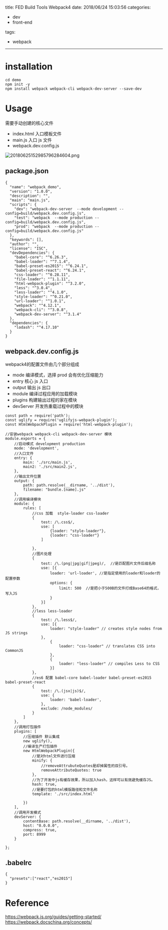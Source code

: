 title: FED Build Tools Webpack4
date: 2018/06/24 15:03:56
categories:
 - dev
 - front-end

tags:
 - webpack 

---
# installation
```shell
cd demo
npm init -y
npm install webpack webpack-cli webpack-dev-server --save-dev
```

# Usage
需要手动创建的核心文件

* index.html 入口模板文件
* main.js 入口 js 文件
* webpack.dev.config.js

![20180625152985796284604.png](http://img.sandseasoft.com/20180625152985796284604.png)

## package.json

```language-javascript
{
  "name": "webpack_demo",
  "version": "1.0.0",
  "description": "",
  "main": "main.js",
  "scripts": {
    "dev": "webpack-dev-server  --mode development --config=build/webpack.dev.config.js",
    "test": "webpack  --mode production --config=build/webpack.dev.config.js",
    "prod": "webpack  --mode production --config=build/webpack.dev.config.js"
  },
  "keywords": [],
  "author": "",
  "license": "ISC",
  "devDependencies": {
    "babel-core": "^6.26.3",
    "babel-loader": "^7.1.4",
    "babel-preset-es2015": "^6.24.1",
    "babel-preset-react": "^6.24.1",
    "css-loader": "^0.28.11",
    "file-loader": "^1.1.11",
    "html-webpack-plugin": "^3.2.0",
    "less": "^3.0.4",
    "less-loader": "^4.1.0",
    "style-loader": "^0.21.0",
    "url-loader": "^1.0.1",
    "webpack": "^4.12.1",
    "webpack-cli": "^3.0.8",
    "webpack-dev-server": "^3.1.4"
  },
  "dependencies": {
    "lodash": "^4.17.10"
  }
}

```

## webpack.dev.config.js
webpack4的配置文件由几个部分组成

* mode 编译模式，选择 prod 会有优化压缩能力
* entry 核心 js 入口
* output 输出 js 出口
* module 编译过程应用的加载模块
* plugins 构建输出过程的家在模块
* devServer 开发热重载过程中的模块

```language-javascript
const path = require('path');
const uglify = require('uglifyjs-webpack-plugin');
const HtmlWebpackPlugin = require('html-webpack-plugin');

//安装webpack webpack-cli webpack-dev-server 模块
module.exports = {
    //启动模式 development production
    mode: 'development',
    //入口文件
    entry: {
        main: './src/main.js',
        main2: './src/main2.js',
    },
    //输出文件位置
    output: {
        path: path.resolve(__dirname, '../dist'),
        filename: "bundle.[name].js"
    },
    //调用编译模块
    module: {
        rules: [
            //css 加载  style-loader css-loader
            {
                test: /\.css$/,
                use: [
                    {loader: "style-loader"},
                    {loader: "css-loader"}
                ]

            },
            //图片处理
            {
                test: /\.(png|jpg|gif|jpeg)/,  //是匹配图片文件后缀名称
                use: [{
                    loader: 'url-loader', //是指定使用的loader和loader的配置参数
                    options: {
                        limit: 500  //是把小于500B的文件打成Base64的格式，写入JS
                    }
                }]
            },
            //less less-loader
            {
                test: /\.less$/,
                use: [{
                    loader: "style-loader" // creates style nodes from JS strings
                },
                    {
                        loader: "css-loader" // translates CSS into CommonJS
                    },
                    {
                        loader: "less-loader" // compiles Less to CSS
                    }]
            },
            //es6 配置 babel-core babel-loader babel-preset-es2015 babel-preset-react
            {
                test: /\.(jsx|js)$/,
                use: {
                    loader: 'babel-loader',
                },
                exclude: /node_modules/
            }
        ]
    },
    //调用打包插件
    plugins: [
        //压缩插件 默认集成
        new uglify(),
        //编译生产打包插件
        new HtmlWebpackPlugin({
            //是对html文件进行压缩
            minify: {
                //removeAttrubuteQuotes是却掉属性的双引号。
                removeAttributeQuotes: true
            },
            //为了开发中js有缓存效果，所以加入hash，这样可以有效避免缓存JS。
            hash: true,
            //是要打包的html模版路径和文件名称
            template: './src/index.html'

        })
    ],
    //调用开发模式
    devServer: {
        contentBase: path.resolve(__dirname, '../dist'),
        host: "0.0.0.0",
        compress: true,
        port: 8999
    }

};

```
## .babelrc
```language-javascript
{
  "presets":["react","es2015"]
}
```

# Reference
https://webpack.js.org/guides/getting-started/
https://webpack.docschina.org/concepts/

